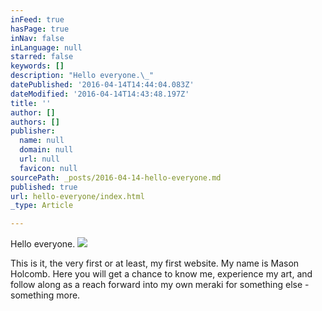 ```yaml
---
inFeed: true
hasPage: true
inNav: false
inLanguage: null
starred: false
keywords: []
description: "Hello everyone.\_"
datePublished: '2016-04-14T14:44:04.083Z'
dateModified: '2016-04-14T14:43:48.197Z'
title: ''
author: []
authors: []
publisher:
  name: null
  domain: null
  url: null
  favicon: null
sourcePath: _posts/2016-04-14-hello-everyone.md
published: true
url: hello-everyone/index.html
_type: Article

---
```

Hello everyone. ![](https://the-grid-user-content.s3-us-west-2.amazonaws.com/c78c70fb-646e-4cee-a75b-631b2296aacd.jpg)

This is it, the very first or at least, my first website. My name is Mason Holcomb. Here you will get a chance to know me, experience my art, and follow along as a reach forward into my own meraki for something else - something more.